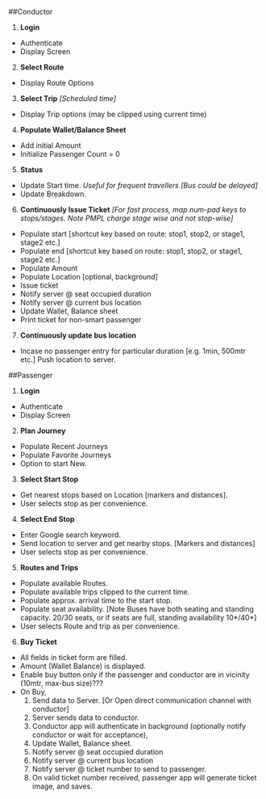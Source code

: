 ##Conductor
1. **Login**
  * Authenticate
  * Display Screen
2. **Select Route**
  * Display Route Options
3. **Select Trip** *[Scheduled time]*
  * Display Trip options (may be clipped using current time)
4. **Populate Wallet/Balance Sheet**
  * Add initial Amount
  * Initialize Passenger Count = 0
5. **Status** 
  * Update Start time. *Useful for frequent travellers [Bus could be delayed]*
  * Update Breakdown.
6. **Continuously Issue Ticket** *[For fast process, map num-pad keys to stops/stages. Note PMPL charge stage wise and not stop-wise]*
  * Populate start [shortcut key based on route: stop1, stop2, or stage1, stage2 etc.]
  * Populate end [shortcut key based on route: stop1, stop2, or stage1, stage2 etc.]
  * Populate Amount
  * Populate Location [optional, background]
  * Issue ticket
  * Notify server @ seat occupied duration
  * Notify server @ current bus location
  * Update Wallet, Balance sheet
  * Print ticket for non-smart passenger
7. **Continuously update bus location**
  * Incase no passenger entry for particular duration [e.g. 1min, 500mtr etc.] Push location to server.

##Passenger
1. **Login**
  * Authenticate
  * Display Screen
2. **Plan Journey**
  * Populate Recent Journeys
  * Populate Favorite Journeys
  * Option to start New.
3. **Select Start Stop**
  * Get nearest stops based on Location [markers and distances].
  * User selects stop as per convenience.
4. **Select End Stop**
  * Enter Google search keyword.
  * Send location to server and get nearby stops. [Markers and distances]
  * User selects stop as per convenience.
5. **Routes and Trips**
  * Populate available Routes.
  * Populate available trips clipped to the current time.
  * Populate approx. arrival time to the start stop.
  * Populate seat availability. [Note Buses have both seating and standing capacity. 20/30 seats, or if seats are full, standing availability 10*/40*]
  * User selects Route and trip as per convenience.
6. **Buy Ticket**
  * All fields in ticket form are filled.
  * Amount (Wallet Balance) is displayed.
  * Enable buy button only if the passenger and conductor are in vicinity (10mtr, max-bus size)???
  * On Buy, 
	1. Send data to Server. [Or Open direct communication channel with conductor]
	2. Server sends data to conductor.
	3. Conductor app will authenticate in background (optionally notify conductor or wait for acceptance), 
	4. Update Wallet, Balance sheet.
	5. Notify server @ seat occupied duration
	6. Notify server @ current bus location
	7. Notify server @ ticket number to send to passenger.
	8. On valid ticket number received, passenger app will generate ticket image, and saves.
